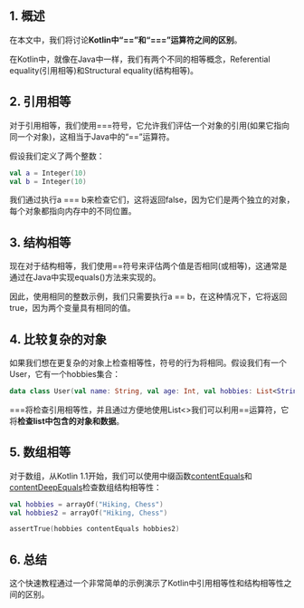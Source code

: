## 1. 概述

在本文中，我们将讨论**Kotlin中“==”和“===”运算符之间的区别**。

在Kotlin中，就像在Java中一样，我们有两个不同的相等概念，Referential equality(引用相等)和Structural equality(结构相等)。

## 2. 引用相等

对于引用相等，我们使用===符号，它允许我们评估一个对象的引用(如果它指向同一个对象)，这相当于Java中的“==”运算符。

假设我们定义了两个整数：

```kotlin
val a = Integer(10)
val b = Integer(10)
```

我们通过执行a === b来检查它们，这将返回false，因为它们是两个独立的对象，每个对象都指向内存中的不同位置。

## 3. 结构相等

现在对于结构相等，我们使用==符号来评估两个值是否相同(或相等)，这通常是通过在Java中实现equals()方法来实现的。

因此，使用相同的整数示例，我们只需要执行a == b，在这种情况下，它将返回true，因为两个变量具有相同的值。

## 4. 比较复杂的对象

如果我们想在更复杂的对象上检查相等性，符号的行为将相同。假设我们有一个User，它有一个hobbies集合：

```kotlin
data class User(val name: String, val age: Int, val hobbies: List<String>)
```

===将检查引用相等性，并且通过方便地使用List<>我们可以利用==运算符，它将**检查list中包含的对象和数据**。

## 5. 数组相等

对于数组，从Kotlin 1.1开始，我们可以使用中缀函数[contentEquals](https://kotlinlang.org/api/latest/jvm/stdlib/kotlin.collections/content-equals.html)和[contentDeepEquals](https://kotlinlang.org/api/latest/jvm/stdlib/kotlin.collections/content-deep-equals.html)检查数组结构相等性：

```kotlin
val hobbies = arrayOf("Hiking, Chess")
val hobbies2 = arrayOf("Hiking, Chess")

assertTrue(hobbies contentEquals hobbies2)
```

## 6. 总结

这个快速教程通过一个非常简单的示例演示了Kotlin中引用相等性和结构相等性之间的区别。